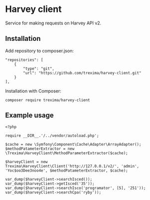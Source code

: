 # Harvey client
Service for making requests on Harvey API v2.

## Installation
Add repository to composer.json:
```
"repositories": [
    {
        "type": "git",
        "url": "https://github.com/trexima/harvey-client.git"
    }
],
```

Installation with Composer:
```
composer require trexima/harvey-client
```

## Example usage
```
<?php

require __DIR__.'/../vendor/autoload.php';

$cache = new \Symfony\Component\Cache\Adapter\ArrayAdapter();
$methodPatameterExtractor = new \Trexima\HarveyClient\MethodParameterExtractor($cache);

$harveyClient = new Trexima\HarveyClient\Client('http://127.0.0.1/v2/', 'admin', 'Yoc$oo3Dee3noo4e', $methodPatameterExtractor, $cache);

var_dump($harveyClient->searchIsced());
var_dump($harveyClient->getIsced('35'));
var_dump($harveyClient->searchIsco('programator', [5], '251'));
var_dump($harveyClient->searchCpa('ryby'));
```